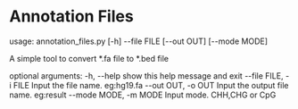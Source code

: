# Annotation Files

usage: annotation_files.py [-h] --file FILE [--out OUT] [--mode MODE]

A simple tool to convert *.fa file to *.bed file

optional arguments:
  -h, --help            show this help message and exit
  --file FILE, -i FILE  Input the file name. eg:hg19.fa
  --out OUT, -o OUT     Input the output file name. eg:result
  --mode MODE, -m MODE  Input mode. CHH,CHG or CpG
